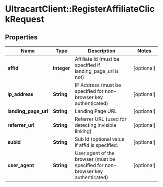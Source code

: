 # UltracartClient::RegisterAffiliateClickRequest

## Properties
Name | Type | Description | Notes
------------ | ------------- | ------------- | -------------
**affid** | **Integer** | Affiliate Id (must be specified if landing_page_url is not) | [optional] 
**ip_address** | **String** | IP Address (must be specified for non-browser key authenticated) | [optional] 
**landing_page_url** | **String** | Landing Page URL | [optional] 
**referrer_url** | **String** | Referrer URL (used for detecting invisible linking) | [optional] 
**subid** | **String** | Sub Id (optional value if affid is specified. | [optional] 
**user_agent** | **String** | User agent of the browser (must be specified for non-browser key authenticated) | [optional] 


